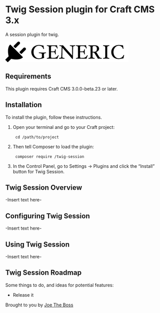 # Twig Session plugin for Craft CMS 3.x

A session plugin for twig.

![Screenshot](resources/img/plugin-logo.png)

## Requirements

This plugin requires Craft CMS 3.0.0-beta.23 or later.

## Installation

To install the plugin, follow these instructions.

1. Open your terminal and go to your Craft project:

        cd /path/to/project

2. Then tell Composer to load the plugin:

        composer require /twig-session

3. In the Control Panel, go to Settings → Plugins and click the “Install” button for Twig Session.

## Twig Session Overview

-Insert text here-

## Configuring Twig Session

-Insert text here-

## Using Twig Session

-Insert text here-

## Twig Session Roadmap

Some things to do, and ideas for potential features:

* Release it

Brought to you by [Joe The Boss](candid.co.uk)
